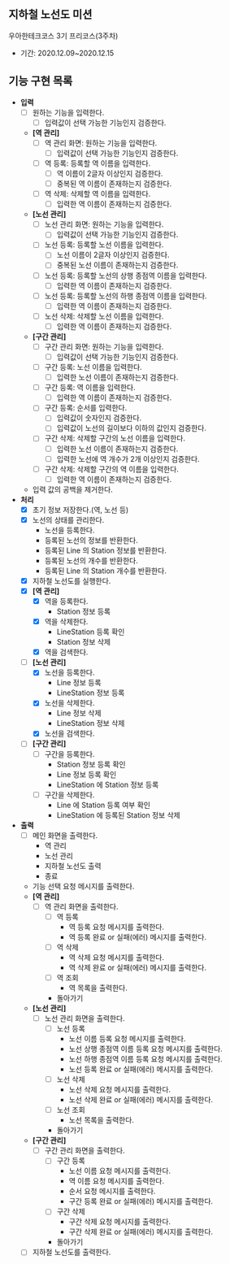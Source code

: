 ## 지하철 노선도 미션 
우아한테크코스 3기 프리코스(3주차)
* 기간: 2020.12.09~2020.12.15

## 기능 구현 목록
* **입력**
  + [ ] 원하는 기능을 입력한다.
    - [ ] 입력값이 선택 가능한 기능인지 검증한다.
  + **[역 관리]**
    - [ ] 역 관리 화면: 원하는 기능을 입력한다.
      - [ ] 입력값이 선택 가능한 기능인지 검증한다.
    - [ ] 역 등록: 등록할 역 이름을 입력한다.
      - [ ] 역 이름이 2글자 이상인지 검증한다.
      - [ ] 중복된 역 이름이 존재하는지 검증한다.
    - [ ] 역 삭제: 삭제할 역 이름을 입력한다.
      - [ ] 입력한 역 이름이 존재하는지 검증한다.
  + **[노선 관리]**
    - [ ] 노선 관리 화면: 원하는 기능을 입력한다.
      - [ ] 입력값이 선택 가능한 기능인지 검증한다.
    - [ ] 노선 등록: 등록할 노선 이름을 입력한다.
      - [ ] 노선 이름이 2글자 이상인지 검증한다.
      - [ ] 중복된 노선 이름이 존재하는지 검증한다.
    - [ ] 노선 등록: 등록할 노선의 상행 종점역 이름을 입력한다.
      - [ ] 입력한 역 이름이 존재하는지 검증한다.
    - [ ] 노선 등록: 등록할 노선의 하행 종점역 이름을 입력한다.
      - [ ] 입력한 역 이름이 존재하는지 검증한다.
    - [ ] 노선 삭제: 삭제할 노선 이름을 입력한다.
      - [ ] 입력한 역 이름이 존재하는지 검증한다.
  + **[구간 관리]**
    - [ ] 구간 관리 화면: 원하는 기능을 입력한다.
      - [ ] 입력값이 선택 가능한 기능인지 검증한다.
    - [ ] 구간 등록: 노선 이름을 입력한다.
      - [ ] 입력한 노선 이름이 존재하는지 검증한다.
    - [ ] 구간 등록: 역 이름을 입력한다.
      - [ ] 입력한 역 이름이 존재하는지 검증한다.
    - [ ] 구간 등록: 순서를 입력한다.
      - [ ] 입력값이 숫자인지 검증한다.
      - [ ] 입력값이 노선의 길이보다 이하의 값인지 검증한다.
    - [ ] 구간 삭제: 삭제할 구간의 노선 이름을 입력한다.
      - [ ] 입력한 노선 이름이 존재하는지 검증한다.
      - [ ] 입력한 노선에 역 개수가 2개 이상인지 검증한다.
    - [ ] 구간 삭제: 삭제할 구간의 역 이름을 입력한다.
      - [ ] 입력한 역 이름이 존재하는지 검증한다.
  + 입력 값의 공백을 제거한다.
* **처리**
  + [x] 초기 정보 저장한다.(역, 노선 등)
  + [x] 노선의 상태를 관리한다.
    - 노선을 등록한다.
    - 등록된 노선의 정보를 반환한다.
    - 등록된 Line 의 Station 정보를 반환한다.
    - 등록된 노선의 개수를 반환한다.
    - 등록된 Line 의 Station 개수를 반환한다.
  + [x] 지하철 노선도를 실행한다.
  + [x] **[역 관리]**
    - [x] 역을 등록한다.
      - Station 정보 등록
    - [x] 역을 삭제한다.
      - LineStation 등록 확인
      - Station 정보 삭제
    - [x] 역을 검색한다.
  + [ ] **[노선 관리]**
    - [x] 노선을 등록한다.
      - Line 정보 등록
      - LineStation 정보 등록
    - [x] 노선을 삭제한다.
      - Line 정보 삭제
      - LineStation 정보 삭제
    - [x] 노선을 검색한다.
  + [ ] **[구간 관리]**
    - [ ] 구간을 등록한다.
      - Station 정보 등록 확인
      - Line 정보 등록 확인
      - LineStation 에 Station 정보 등록
    - [ ] 구간을 삭제한다.
      - Line 에 Station 등록 여부 확인
      - LineStation 에 등록된 Station 정보 삭제
* **출력**
  + [ ] 메인 화면을 출력한다.
    - 역 관리
    - 노선 관리
    - 지하철 노선도 출력
    - 종료
  + 기능 선택 요청 메시지를 출력한다.
  + **[역 관리]**
    - [ ] 역 관리 화면을 출력한다.
      - [ ] 역 등록
        - 역 등록 요청 메시지를 출력한다.
        - 역 등록 완료 or 실패(에러) 메시지를 출력한다.
      - [ ] 역 삭제
        - 역 삭제 요청 메시지를 출력한다.
        - 역 삭제 완료 or 실패(에러) 메시지를 출력한다.
      - [ ] 역 조회
        - 역 목록을 출력한다.
      - 돌아가기
  + **[노선 관리]**
    - [ ] 노선 관리 화면을 출력한다.
      - [ ] 노선 등록
        - 노선 이름 등록 요청 메시지를 출력한다.
        - 노선 상행 종점역 이름 등록 요청 메시지를 출력한다.
        - 노선 하행 종점역 이름 등록 요청 메시지를 출력한다.
        - 노선 등록 완료 or 실패(에러) 메시지를 출력한다.
      - [ ] 노선 삭제
        - 노선 삭제 요청 메시지를 출력한다.
        - 노선 삭제 완료 or 실패(에러) 메시지를 출력한다.
      - [ ] 노선 조회
        - 노선 목록을 출력한다.
      - 돌아가기
  + **[구간 관리]**
    - [ ] 구간 관리 화면을 출력한다.
      - [ ] 구간 등록
        - 노선 이름 요청 메시지를 출력한다.
        - 역 이름 요청 메시지를 출력한다.
        - 순서 요청 메시지를 출력한다.
        - 구간 등록 완료 or 실패(에러) 메시지를 출력한다.
      - [ ] 구간 삭제
        - 구간 삭제 요청 메시지를 출력한다.
        - 구간 삭제 완료 or 실패(에러) 메시지를 출력한다.
      - 돌아가기
  + [ ] 지하철 노선도를 출력한다.